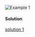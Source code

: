 ![Example 1](https://github.com/cpp-rakesh/DiscreteMathematicsAndItsApplications/blob/master/Chapter_8_Advanced_Counting_Techniques/8.3_Divide_and_Conquer_Algorithms_and_Recurrence_Relations/Examples/repo/example_1.jpg)

#### Solution
[solution 1](https://github.com/cpp-rakesh/DiscreteMathematicsAndItsApplications/blob/master/Chapter_8_Advanced_Counting_Techniques/8.3_Divide_and_Conquer_Algorithms_and_Recurrence_Relations/Examples/repo/example_1.cpp)